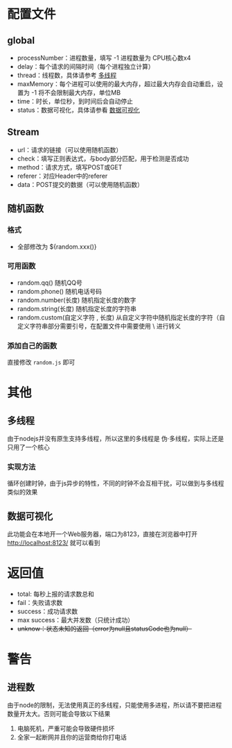 # 配置文件

## global
- processNumber：进程数量，填写 -1 进程数量为 CPU核心数x4
- delay：每个请求的间隔时间（每个进程独立计算）
- thread：线程数，具体请参考 [多线程](#多线程)
- maxMemory：每个进程可以使用的最大内存，超过最大内存会自动重启，设置为 -1 将不会限制最大内存，单位MB
- time：时长，单位秒，到时间后会自动停止
- status：数据可视化，具体请参看 [数据可视化](#数据可视化)

## Stream
- url：请求的链接（可以使用随机函数）
- check：填写正则表达式，与body部分匹配，用于检测是否成功
- method：请求方式，填写POST或GET
- referer：对应Header中的referer
- data：POST提交的数据（可以使用随机函数）

## 随机函数
### 格式
- 全部修改为 ${random.xxx()} 
### 可用函数
- random.qq() 随机QQ号
- random.phone() 随机电话号码
- random.number(长度) 随机指定长度的数字
- random.string(长度) 随机指定长度的字符串
- random.custom(自定义字符 , 长度) 从自定义字符中随机指定长度的字符（自定义字符串部分需要引号，在配置文件中需要使用 \ 进行转义

### 添加自己的函数
直接修改 `random.js` 即可

# 其他

## 多线程
由于nodejs并没有原生支持多线程，所以这里的多线程是 伪·多线程，实际上还是只用了一个核心
### 实现方法
循环创建时钟，由于js异步的特性，不同的时钟不会互相干扰，可以做到与多线程类似的效果

## 数据可视化
此功能会在本地开一个Web服务器，端口为8123，直接在浏览器中打开 [http://localhost:8123/](#http://localhost:8123/) 就可以看到

# 返回值
- total: 每秒上报的请求数总和
- fail：失败请求数
- success：成功请求数
- max success：最大并发数（只统计成功）
- ~~unknow：状态未知的返回（error为null且statusCode也为null）~~

# 警告
## 进程数
由于node的限制，无法使用真正的多线程，只能使用多进程，所以请不要把进程数量开太大。否则可能会导致以下结果
1. 电脑死机，严重可能会导致硬件损坏
2. 全家一起断网并且你的运营商给你打电话